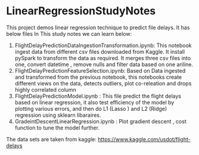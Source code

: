# LinearRegressionStudyNotes
This project demos linear regression technique to predict file delays. It has below files
In This study notes we can learn below: 
1. FlightDelayPredictionDataIngestionTransformation.ipynb: This notebook ingest data from different csv files downloaded from Kaggle. It install pySpark to transform the data as required.  It merges three csv files into one, convert datetime , remove nulls and filter data based on one ariline.
2. FlightDelayPredictionFeatureSelection.ipynb:  Based on Data ingested and transformed from the previous notebook, this notebooks create different views on the data, detects outliers,  plot co-releation and drops highly correlated column
3. FlightDelayPredictionModel.ipynb : This file predict the flight delays based on linear regression, it also test efficiency of the model by plotting various errors, and then do L1 (Lasso ) and L2 (Ridge) regression using sklearn libaraires. 
4. GradeintDescentLinearRegression.ipynb : Plot gradient descent , cost function to tune the model further.

The data sets are taken from kaggle: 
https://www.kaggle.com/usdot/flight-delays
